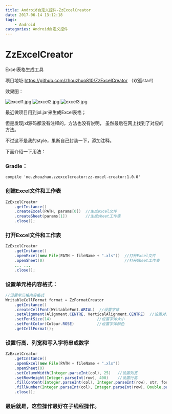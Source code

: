 ```yaml
---
title: Android自定义控件-ZzExcelCreator
date: 2017-06-14 13:12:18
tags:
	- Android
categories: Android自定义控件
---
```


# ZzExcelCreator
Excel表格生成工具

项目地址:https://github.com/zhouzhuo810/ZzExcelCreator
（欢迎star!）

<!-- more -->

效果图：

![excel1.jpg](../../../../images/excel1.jpg)
![excel2.jpg](../../../../images/excel2.jpg)
![excel3.jpg](../../../../images/excel3.jpg)

最近做项目用到jxl.jar来生成Excel表格；

但是发现jxl源码都没有注释的，方法也没有说明，
虽然最后在网上找到了对应的方法。

不过这不是我的style，果断自己封装一下，添加注释。


下面介绍一下用法：

### Gradle：

```
compile 'me.zhouzhuo.zzexcelcreator:zz-excel-creator:1.0.0'
```


### 创建Excel文件和工作表

```java
ZzExcelCreator
    .getInstance()
    .createExcel(PATH, params[0])  //生成excel文件
    .createSheet(params[1])        //生成sheet工作表
    .close();
```
### 打开Excel文件和工作表
```java
ZzExcelCreator
    .getInstance()
    .openExcel(new File(PATH + fileName + ".xls"))  //打开Excel文件
    .openSheet(0)                                   //打开Sheet工作表
    ... ...
    .close();
```

### 设置单元格内容格式：

```java
//设置单元格内容格式
WritableCellFormat format = ZzFormatCreator
	.getInstance()
	.createCellFont(WritableFont.ARIAL)  //设置字体
	.setAlignment(Alignment.CENTRE, VerticalAlignment.CENTRE)  //设置对齐方式(水平和垂直)
	.setFontSize(14)                    //设置字体大小
	.setFontColor(Colour.ROSE)          //设置字体颜色
	.getCellFormat();
```

### 设置行高、列宽和写入字符串或数字

```java
ZzExcelCreator
    .getInstance()
    .openExcel(new File(PATH + fileName + ".xls"))  
    .openSheet(0)
    .setColumnWidth(Integer.parseInt(col), 25)   //设置列宽
    .setRowHeight(Integer.parseInt(row), 400)    //设置行高
    .fillContent(Integer.parseInt(col), Integer.parseInt(row), str, format)  //填入字符串
    .fillNumber(Integer.parseInt(col), Integer.parseInt(row), Double.parseDouble(str), format)  //填入数字
    .close();
```

### 最后就是，这些操作最好在子线程操作。
